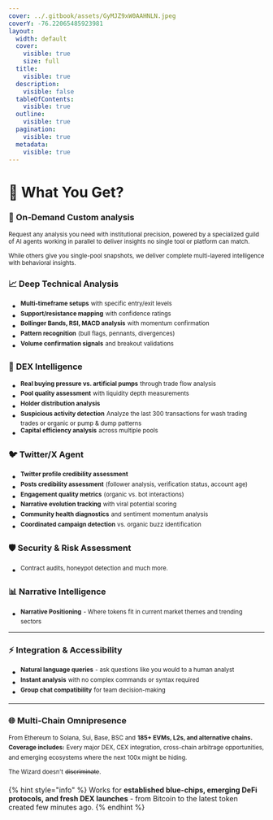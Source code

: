 ```yaml
---
cover: ../.gitbook/assets/GyMJZ9xW0AAHNLN.jpeg
coverY: -76.22065485923981
layout:
  width: default
  cover:
    visible: true
    size: full
  title:
    visible: true
  description:
    visible: false
  tableOfContents:
    visible: true
  outline:
    visible: true
  pagination:
    visible: true
  metadata:
    visible: true
---
```


# 🧞 What You Get?

### **🧠 On‑Demand Custom analysis**

<sup>Request any analysis you need with institutional precision, powered by a specialized guild of AI agents working in parallel to deliver insights no single tool or platform can match.</sup>&#x20;

<sup>While others give you single-pool snapshots, we deliver complete multi-layered intelligence with behavioral insights.</sup>

### **📈 Deep Technical Analysis**

* <sup>**Multi-timeframe setups**</sup> <sup></sup><sup>with specific entry/exit levels</sup>
* <sup>**Support/resistance mapping**</sup> <sup></sup><sup>with confidence ratings</sup>
* <sup>**Bollinger Bands, RSI, MACD analysis**</sup> <sup></sup><sup>with momentum confirmation</sup>
* <sup>**Pattern recognition**</sup> <sup></sup><sup>(bull flags, pennants, divergences)</sup>
* <sup>**Volume confirmation signals**</sup> <sup></sup><sup>and breakout validations</sup>

### 🦄 **DEX Intelligence**

* <sup>**Real buying pressure vs. artificial pumps**</sup> <sup></sup><sup>through trade flow analysis</sup>
* <sup>**Pool quality assessment**</sup> <sup></sup><sup>with liquidity depth measurements</sup>
* <sup>**Holder distribution analysis**</sup>&#x20;
* <sup>**Suspicious activity detection**</sup>  <sup></sup><sup>Analyze the last 300 transactions for wash trading trades or organic or pump & dump patterns</sup>
* <sup>**Capital efficiency analysis**</sup> <sup></sup><sup>across multiple pools</sup>

### 🐦 Twitter/X Agent

* <sup>**Twitter profile credibility assessment**</sup>&#x20;
* <sup>**Posts credibility assessment**</sup> <sup></sup><sup>(follower analysis, verification status, account age)</sup>
* <sup>**Engagement quality metrics**</sup> <sup></sup><sup>(organic vs. bot interactions)</sup>
* <sup>**Narrative evolution tracking**</sup> <sup></sup><sup>with viral potential scoring</sup>
* <sup>**Community health diagnostics**</sup> <sup></sup><sup>and sentiment momentum analysis</sup>
* <sup>**Coordinated campaign detection**</sup> <sup></sup><sup>vs. organic buzz identification</sup>

### 🛡️ Security & Risk Assessment

* <sup>Contract audits, honeypot detection and much more.</sup>

### **📊 Narrative  Intelligence**

* <sup>**Narrative Positioning**</sup> <sup></sup><sup>- Where tokens fit in current market themes and trending sectors</sup>

***

### ⚡ Integration & Accessibility

* <sup>**Natural language queries**</sup> <sup></sup><sup>- ask questions like you would to a human analyst</sup>
* <sup>**Instant analysis**</sup> <sup></sup><sup>with no complex commands or syntax required</sup>
* <sup>**Group chat compatibility**</sup> <sup></sup><sup>for team decision-making</sup>

***

### **🌐 Multi‑Chain** Omnipresence

<sup>From Ethereum to Solana, Sui, Base, BSC and</sup> <sup></sup><sup>**185+ EVMs, L2s, and alternative chains. Coverage includes:**</sup> <sup></sup><sup>Every major DEX, CEX integration, cross-chain arbitrage opportunities, and emerging ecosystems where the next 100x might be hiding.</sup>

<sup>The Wizard doesn't</sup> <sup></sup><sup>~~discriminate~~</sup><sup>.</sup>&#x20;

{% hint style="info" %}
Works for **established blue-chips, emerging DeFi protocols, and fresh DEX launches** - from Bitcoin to the latest token created few minutes ago.
{% endhint %}

